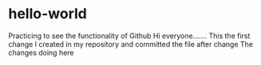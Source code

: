 # hello-world
Practicing to see the functionality of Github
Hi everyone.......
This the first change I created in my repository and committed the file after change
The changes doing here

